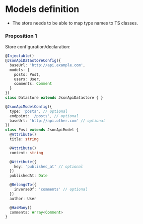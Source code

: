 # Models definition
+ The store needs to be able to map type names to TS classes.

### Proposition 1

Store configuration/declaration:
```typescript
@Injectable()
@JsonApiDatastoreConfig({
  baseUrl: 'http://api.example.com',
  models: {
    posts: Post,
    users: User,
    comments: Comment
  }
})
class Datastore extends JsonApiDatastore { }
```

```typescript
@JsonApiModelConfig({
  type: 'posts', // optional
  endpoint: '/posts', // optional
  baseUrl: 'http://api.other.com' // optional
})
class Post extends JsonApiModel {
  @Attribute()
  title: string

  @Attribute()
  content: string

  @Attribute({
    key: 'published_at' // optional
  })
  publishedAt: Date

  @BelongsTo({
    inverseOf: 'comments' // optional
  })
  author: User

  @HasMany()
  comments: Array<Comment>
}
```